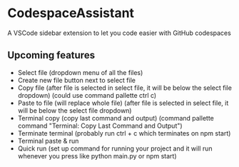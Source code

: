 # CodespaceAssistant
A VSCode sidebar extension to let you code easier with GitHub codespaces

## Upcoming features
- Select file (dropdown menu of all the files)
- Create new file button next to select file
- Copy file (after file is selected in select file, it will be below the select file dropdown) (could use command pallette ctrl c)
- Paste to file (will replace whole file) (after file is selected in select file, it will be below the select file dropdown)
- Terminal copy (copy last command and output) (command pallette command "Terminal: Copy Last Command and Output")
- Terminate terminal (probably run ctrl + c which terminates on npm start)
- Terminal paste & run 
- Quick run (set up command for running your project and it will run whenever you press like python main.py or npm start) 

